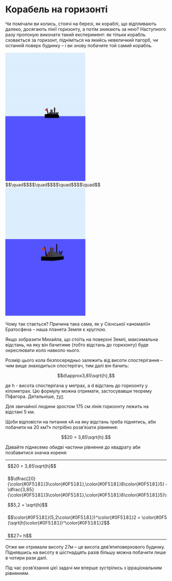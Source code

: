 # Корабель на горизонтi

<p>Чи помічали ви колись, стоячі на березі, як кораблі, що відпливають далеко, досягають лінії горизонту, а потім зникають за нею? Наступного разу пропоную виконати такий експеримент: як тільки корабль сховається за горизонт, підніміться на якийсь невеличкий пагорб, чи останній поверх будинку – і ви знову побачите той самий корабль.</p>

<p><img src="pic3.png" width="250" height="400">$$\quad$$$$\quad$$$$\quad$$$$\quad$$
  <img src="pic4.png" width="250" height="400">
</p>

<p>Чому так стається? Причина така сама, як у Сієнської «аномалії» Ератосфена – наша планета Земля є круглою.</p>

<p>Якщо зобразити Михайла, що стоїть на поверхні Землі, максимальна відстань, на яку він бачитиме (тобто відстань до горизонту) буде окреслювати коло навколо нього.</p>

<p>Розмір цього кола безпосередньо залежить від висоти спостерігання – чим вище знаходиться спостерігач, тим далі він бачить:</p>

<p align="center">$$d\approx3,85\sqrt{h},$$</p>

<p>де h - висота спостерігача у метрах, а d відстань до горизонту у кілометрах. Цю формулу можна отримати, застосувавши теорему Піфагора. Детальніше, <a href="http://planetcalc.ru/1198/">тут</a>.</p>

<p>Для звичайної людини зростом 175 см лінія горизонту лежить на відстані 5 км.</p>

<p>Щоби відповісти на питання «А на яку відстань треба піднятись, аби побачити на 20 км?» потрібно розв’язати рівняння:</p>

<p align="center">$$20 = 3,85\sqrt{h}.$$</p>

<p>Давайте піднесемо обидві частини рівняння до квадрату аби позбавитися значка кореня:</p>

<table style="border: none;" class="none">
<tr>
<td>$$20 = 3,85\sqrt{h}$$</td>
<td><i><font color="0F5181">Вихідне рівняння</font></i></td>
</tr>
<tr>
<td>$$\dfrac{20}{\color{#0F5181}3\color{#0F5181},\color{#0F5181}8\color{#0F5181}5} = \dfrac{3,85}{\color{#0F5181}3\color{#0F5181},\color{#0F5181}8\color{#0F5181}5}\sqrt{h}$$</td>
<td><font color="0F5181"><i>Ділимо обидві частини рівняння на</i> 3,85</font></td>
</tr>
<tr>
<td>$$5,2 = \sqrt{h}$$</td>
<td><font color="0F5181"><i>Спрощуємо</i></font></td>
</tr>
<tr>
<td>$$\color{#0F5181}(5,2\color{#0F5181})^\color{#0F5181}2 = \color{#0F5181}(\sqrt{h}\color{#0F5181})^\color{#0F5181}2$$</td>
<td><font color="0F5181"><i>Підносимо обидві частини до квадрату</i></font></td>
</tr>
<tr>
<td>$$27= h$$</td>
<td><font color="0F5181"><i>Спрощуємо</i></font></td>
</tr>
</table>

<p>Отже ми отримали висоту 27м – це висота дев’ятиповерхового будинку. Піднявшись на висоту в шістнадцять разів більшу можна побачити лише в чотири рази далі.</p>

<p>Під час розв’язання цієї задачі ми вперше зустрілись з ірраціональним рівнянням.</p>



